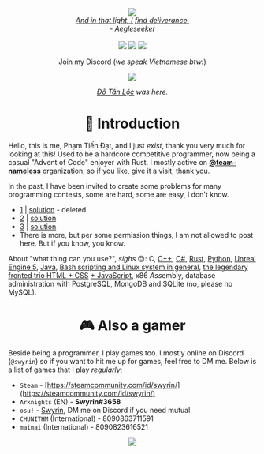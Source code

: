 <div align="center">
  <img src="https://user-images.githubusercontent.com/41561710/217744926-bd6e5d9a-d94b-406a-bc94-d22b41cf130c.png"><br>
  <a href="https://www.youtube.com/watch?v=s0K53t4dNyg&t=94s&ab_channel=Silentroom"><i>And in that light, I find deliverance.</i></a></br>
  <i>- Aegleseeker</i></br>
  </br>
  <!-- badges -->
  <a href="https://github.com/nameless-on-discord/nameless"><img src="https://img.shields.io/badge/I%20made-nameless*-ffaf7a?style=for-the-badge&logo=python"></a>
  <a href="https://github.com/swyrin/dotties"><img src="https://img.shields.io/badge/My%20rice-Arch%20Linux-9cf?style=for-the-badge&logo=archlinux"></a>
  <a href="https://www.youtube.com/watch?v=dQw4w9WgXcQ"><img src="https://img.shields.io/badge/OwO-What%27s%20this%3F-f0c674?style=for-the-badge&logo=github"></a>

  <p>Join my Discord (<i>we speak Vietnamese btw!</i>)</p>
  <a href="https://discord.gg/PMVTHDgerp"><img src="https://discord.com/api/guilds/708668574201544745/embed.png?style=banner2"></a>

  *[Đỗ Tấn Lộc](https://github.com/DTL2k3) was here.*
</div>

<div align="center"><strong><h1>👋 Introduction</h1></strong></div>

Hello, this is me, Phạm Tiến Đạt, and I just *exist*, thank you very much for looking at this! Used to be a hardcore competitive programmer, now being a casual "Advent of Code" enjoyer with Rust. I mostly active on [**@team-nameless**](https://github.com/team-nameless) organization, so if you like, give it a visit, thank you.

In the past, I have been invited to create some problems for many programming contests, some are hard, some are easy, I don't know.
- [1](https://oj.luyencode.net/problem/TUTHIEN) | [solution](https://www.facebook.com/story.php?story_fbid=pfbid02JcgsWY6XFTbRBnWtPBaW4SV7AE5AxVCHpHcqms6mtemDnCtuchBnAo1U4eGWeEa1l&id=100003824621962&mibextid=kdkkhi) - deleted.
- [2](https://luyencode.net/problem/ro2int) | [solution](https://luyencode.net/problem/ro2int/editorial)
- [3](https://luyencode.net/problem/ltc_1b) | [solution](https://luyencode.net/problem/ltc_1b/editorial)
- There is more, but per some permission things, I am not allowed to post here. But if you know, you know.

About "what thing can you use?", *sighs* 😔: C, [C++](https://leetcode.com/submissions/detail/1074095972/), [C#](https://github.com/swyrin/Lilia), [Rust](https://github.com/team-nameless/crusty-maimai), [Python](https://github.com/team-nameless/nameless-discord-bot), [Unreal Engine 5](https://github.com/swyrin/project-unnamed), [Java](https://github.com/team-nameless/maze-runner), [Bash scripting and Linux system in general](https://github.com/swyrin/dotties), [the legendary fronted trio HTML + CSS](https://github.com/team-nameless/nameless-discord-theme) [+ JavaScript](https://leetcode.com/submissions/detail/599255451/), x86 *Ass*embly, database administration with PostgreSQL, MongoDB and SQLite (no, please no MySQL).

<div align="center"><strong><h1>🎮 Also a gamer</h1></strong></div>

Beside being a programmer, I play games too. I mostly online on Discord (`@swyrin`) so if you want to hit me up for games, feel free to DM me.
Below is a list of games that I play *regularly*:
- `Steam` - [https://steamcommunity.com/id/swyrin/](https://steamcommunity.com/id/swyrin/)
- `Arknights` (EN) - **Swyrin#3658**
- `osu!` - [Swyrin](https://osu.ppy.sh/users/13101472), DM me on Discord if you need mutual.
- `CHUNITHM` (International) - 8090863711591 
- `maimai` (International) - 8090823616521

<div align="center">
    <a href=""><img src="https://github-readme-stats.vercel.app/api?username=swyrin&theme=tokyonight&show_icons=true&include_all_commits=true&count_private=true"</a>
</div>
